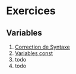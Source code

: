 # Exercices

## Variables

1. [Correction de Syntaxe](./0-1-syntaxe)
1. [Variables const](./0-2-const)
1. todo
1. todo